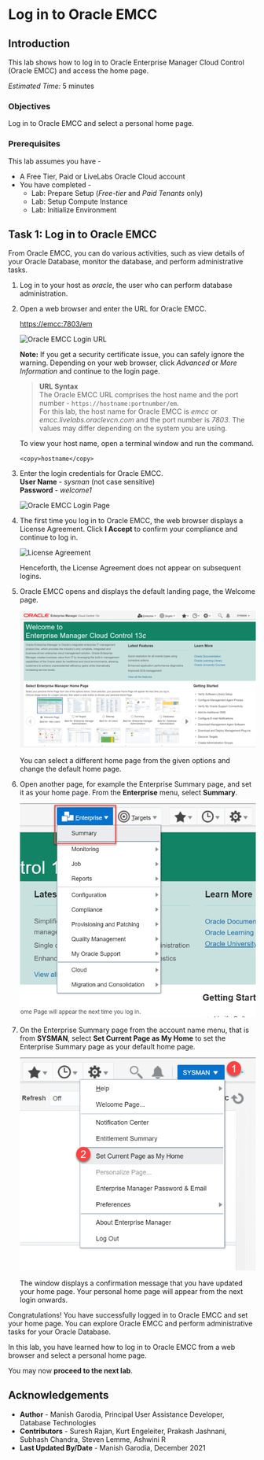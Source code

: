 # Log in to Oracle EMCC

## Introduction

This lab shows how to log in to Oracle Enterprise Manager Cloud Control (Oracle EMCC) and access the home page.

*Estimated Time:* 5 minutes

### Objectives
Log in to Oracle EMCC and select a personal home page.

### Prerequisites
This lab assumes you have -
- A Free Tier, Paid or LiveLabs Oracle Cloud account
- You have completed -
    - Lab: Prepare Setup (*Free-tier* and *Paid Tenants* only)
    - Lab: Setup Compute Instance
    - Lab: Initialize Environment

## Task 1: Log in to Oracle EMCC
From Oracle EMCC, you can do various activities, such as view details of your Oracle Database, monitor the database, and perform administrative tasks.

1. Log in to your host as *oracle*, the user who can perform database administration.

2. Open a web browser and enter the URL for Oracle EMCC.  

    <!-- Replace 0.0.0.0 and enter the actual IP address of the host machine. -->

    [https://emcc:7803/em](https://emcc:7803/em)  

    ![Oracle EMCC Login URL](images/emcc-001-login-url.png)

    **Note:** If you get a security certificate issue, you can safely ignore the warning. Depending on your web browser, click *Advanced* or *More Information* and continue to the login page.

    > **URL Syntax**  
    > The Oracle EMCC URL comprises the host name and the port number - `https://hostname:portnumber/em`.  
    For this lab, the host name for Oracle EMCC is *emcc* or *emcc.livelabs.oraclevcn.com* and the port number is *7803*. The values may differ depending on the system you are using.

    To view your host name, open a terminal window and run the command.
    ```
    <copy>hostname</copy>
    ```

3. Enter the login credentials for Oracle EMCC.  
    **User Name** - *sysman* (not case sensitive)  
    **Password** - *welcome1*

    ![Oracle EMCC Login Page](images/emcc-002-login-page.png)

4. The first time you log in to Oracle EMCC, the web browser displays a License Agreement. Click **I Accept** to confirm your compliance and continue to log in.

    ![License Agreement](images/emcc-003-license.png)

    Henceforth, the License Agreement does not appear on subsequent logins.

5. Oracle EMCC opens and displays the default landing page, the Welcome page.

    ![Oracle EMCC Welcome page](images/emcc-004-welcome.png)

    You can select a different home page from the given options and change the default home page.  

6. Open another page, for example the Enterprise Summary page, and set it as your home page. From the **Enterprise** menu, select **Summary**.

    ![Enterprise Summary page](images/emcc-005-enterprise-menu.png)

7. On the Enterprise Summary page from the account name menu, that is from **SYSMAN**, select **Set Current Page as My Home** to set the Enterprise Summary page as your default home page.

    ![Enterprise Summary page](images/emcc-006-set-homepage.png)

    The window displays a confirmation message that you have updated your home page. Your personal home page will appear from the next login onwards.

Congratulations! You have successfully logged in to Oracle EMCC and set your home page. You can explore Oracle EMCC and perform administrative tasks for your Oracle Database.

In this lab, you have learned how to log in to Oracle EMCC from a web browser and select a personal home page.

You may now **proceed to the next lab**.

## Acknowledgements

- **Author** - Manish Garodia, Principal User Assistance Developer, Database Technologies
- **Contributors** - Suresh Rajan, Kurt Engeleiter, Prakash Jashnani, Subhash Chandra, Steven Lemme, Ashwini R
- **Last Updated By/Date** - Manish Garodia, December 2021
